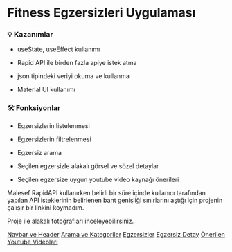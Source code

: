 # Fitness Egzersizleri Uygulaması

### 💡 Kazanımlar

- useState, useEffect kullanımı

- Rapid API ile birden fazla apiye istek atma

- json tipindeki veriyi okuma ve kullanma

- Material UI kullanımı

### 🛠️ Fonksiyonlar

- Egzersizlerin listelenmesi

- Egzersizlerin filtrelenmesi

- Egzersiz arama

- Seçilen egzersizle alakalı görsel ve sözel detaylar

- Seçilen egzersize uygun youtube video kaynağı önerileri

Malesef RapidAPI kullanırken belirli bir süre içinde kullanıcı tarafından yapılan API isteklerinin
belirlenen bant genişliği sınırlarını aştığı için projenin çalışır bir linkini koymadım.

Proje ile alakalı fotoğrafları inceleyebilirsiniz.

[Navbar ve Header](READMEimages/pf1.PNG)
[Arama ve Kategoriler](READMEimages/pf2.PNG)
[Egzersizler](READMEimages/pf3.PNG)
[Egzersiz Detay](READMEimages/pf4.PNG)
[Önerilen Youtube Videoları](READMEimages/pf5.PNG)